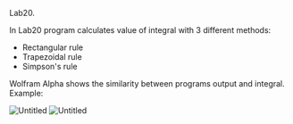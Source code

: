Lab20.  
  
In Lab20 program calculates value of integral with 3 different methods:
- Rectangular rule
- Trapezoidal rule
- Simpson's rule  
   
Wolfram Alpha shows the similarity between programs output and integral.
Example:  
  
![Untitled](https://user-images.githubusercontent.com/89953755/148378231-53aeabf5-7e6d-4764-85f3-8f815e00235f.png)
![Untitled](https://user-images.githubusercontent.com/89953755/148378075-1244bec4-8084-43cc-b0d0-1477b7dfc751.png)
